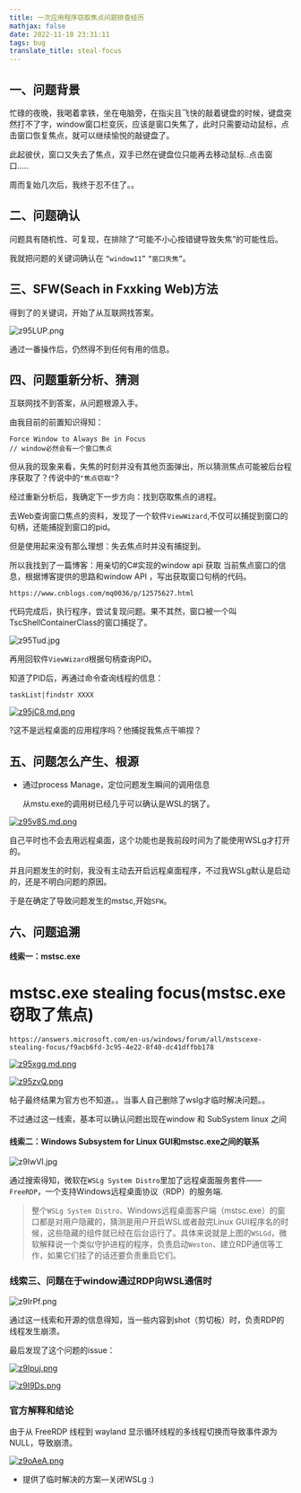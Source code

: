 ```yaml
---
title: 一次应用程序窃取焦点问题排查经历
mathjax: false
date: 2022-11-10 23:31:11
tags: bug
translate_title: steal-focus
---
```


## 一、问题背景

忙碌的夜晚，我喝着拿铁，坐在电脑旁，在指尖且飞快的敲着键盘的时候，键盘突然打不了字，window窗口栏变灰，应该是窗口失焦了，此时只需要动动鼠标，点击窗口恢复焦点，就可以继续愉悦的敲键盘了。

此起彼伏，窗口又失去了焦点，双手已然在键盘位只能再去移动鼠标..点击窗口.....

周而复始几次后，我终于忍不住了。。

## 二、问题确认

问题具有随机性、可复现，在排除了“可能不小心按错键导致失焦”的可能性后。

我就把问题的关键词确认在 `“window11”` `“窗口失焦”`。

## 三、SFW(Seach in Fxxking Web)方法

得到了的关键词，开始了从互联网找答案。

![z95LUP.png](https://s1.ax1x.com/2022/11/11/z95LUP.png)

通过一番操作后，仍然得不到任何有用的信息。

## 四、问题重新分析、猜测

互联网找不到答案，从问题根源入手。

由我目前的前置知识得知：

```
Force Window to Always Be in Focus
// window必然会有一个窗口焦点
```

但从我的现象来看，失焦的时刻并没有其他页面弹出，所以猜测焦点可能被后台程序获取了？传说中的`"焦点窃取"`?

经过重新分析后，我确定下一步方向：找到窃取焦点的进程。

去Web查询窗口焦点的资料，发现了一个软件`ViewWizard`,不仅可以捕捉到窗口的句柄，还能捕捉到窗口的pid。

但是使用起来没有那么理想：失去焦点时并没有捕捉到。

所以我找到了一篇博客：用亲切的C#实现的window api 获取 当前焦点窗口的信息，根据博客提供的思路和window API ，写出获取窗口句柄的代码。

    https://www.cnblogs.com/mq0036/p/12575627.html

代码完成后，执行程序，尝试复现问题。果不其然，窗口被一个叫TscShellContainerClass的窗口捕捉了。

![z95Tud.jpg](https://s1.ax1x.com/2022/11/11/z95Tud.jpg)

再用回软件`ViewWizard`根据句柄查询PID。

知道了PID后，再通过命令查询线程的信息：

```shell
taskList|findstr XXXX
```

[![z95jC8.md.png](https://s1.ax1x.com/2022/11/11/z95jC8.md.png)](https://imgse.com/i/z95jC8)

?这不是远程桌面的应用程序吗？他捕捉我焦点干嘛捏？

## 五、问题怎么产生、根源

* 通过process Manage，定位问题发生瞬间的调用信息
  
  从mstu.exe的调用树已经几乎可以确认是WSL的锅了。

[![z95v8S.md.png](https://s1.ax1x.com/2022/11/11/z95v8S.md.png)](https://imgse.com/i/z95v8S)

自己平时也不会去用远程桌面，这个功能也是我前段时间为了能使用WSLg才打开的。

并且问题发生的时刻，我没有主动去开启远程桌面程序，不过我WSLg默认是启动的，还是不明白问题的原因。

于是在确定了导致问题发生的mstsc,开始`SFW`。

## 六、问题追溯

#### 线索一：mstsc.exe

mstsc.exe stealing focus(mstsc.exe窃取了焦点)
========================

```
https://answers.microsoft.com/en-us/windows/forum/all/mstscexe-stealing-focus/f9acb6fd-3c95-4e22-8f40-dc41dffbb178
```

[![z95xgg.md.png](https://s1.ax1x.com/2022/11/11/z95xgg.md.png)](https://imgse.com/i/z95xgg)

[![z95zvQ.png](https://s1.ax1x.com/2022/11/11/z95zvQ.png)](https://imgse.com/i/z95zvQ)

帖子最终结果为官方也不知道。。当事人自己删除了wslg才临时解决问题。。

不过通过这一线索，基本可以确认问题出现在window 和 SubSystem linux  之间

#### 线索二：Windows Subsystem for Linux GUI和mstsc.exe之间的联系

![z9IwVI.jpg](https://s1.ax1x.com/2022/11/11/z9IwVI.jpg)

通过搜索得知，微软在`WSLg System Distro`里加了远程桌面服务套件——`FreeRDP`，一个支持Windows远程桌面协议（RDP）的服务端.

> 整个`WSLg System Distro`、Windows远程桌面客户端（mstsc.exe）的窗口都是对用户隐藏的，猜测是用户开启WSL或者敲完Linux GUI程序名的时候，这些隐藏的组件就已经在后台运行了。具体来说就是上图的`WSLGd`，微软解释说一个类似守护进程的程序，负责启动`Weston`、建立RDP通信等工作，如果它们挂了的话还要负责重启它们。

### 线索三、问题在于window通过RDP向WSL通信时

![z9IrPf.png](https://s1.ax1x.com/2022/11/11/z9IrPf.png)

通过这一线索和开源的信息得知，当一些内容到shot（剪切板）时，负责RDP的线程发生崩溃。

最后发现了这个问题的issue：

[![z9Ipuj.png](https://s1.ax1x.com/2022/11/11/z9Ipuj.png)](https://imgse.com/i/z9Ipuj)

[![z9I9Ds.png](https://s1.ax1x.com/2022/11/11/z9I9Ds.png)](https://imgse.com/i/z9I9Ds)

### 官方解释和结论

由于从 FreeRDP 线程到 wayland 显示循环线程的多线程切换而导致事件源为 NULL，导致崩溃。

[![z9oAeA.png](https://s1.ax1x.com/2022/11/11/z9oAeA.png)](https://imgse.com/i/z9oAeA)

- 提供了临时解决的方案—关闭WSLg :)


